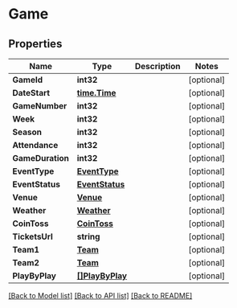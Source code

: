 # Game

## Properties
Name | Type | Description | Notes
------------ | ------------- | ------------- | -------------
**GameId** | **int32** |  | [optional] 
**DateStart** | [**time.Time**](time.Time.md) |  | [optional] 
**GameNumber** | **int32** |  | [optional] 
**Week** | **int32** |  | [optional] 
**Season** | **int32** |  | [optional] 
**Attendance** | **int32** |  | [optional] 
**GameDuration** | **int32** |  | [optional] 
**EventType** | [**EventType**](EventType.md) |  | [optional] 
**EventStatus** | [**EventStatus**](EventStatus.md) |  | [optional] 
**Venue** | [**Venue**](Venue.md) |  | [optional] 
**Weather** | [**Weather**](Weather.md) |  | [optional] 
**CoinToss** | [**CoinToss**](CoinToss.md) |  | [optional] 
**TicketsUrl** | **string** |  | [optional] 
**Team1** | [**Team**](Team.md) |  | [optional] 
**Team2** | [**Team**](Team.md) |  | [optional] 
**PlayByPlay** | [**[]PlayByPlay**](PlayByPlay.md) |  | [optional] 

[[Back to Model list]](../README.md#documentation-for-models) [[Back to API list]](../README.md#documentation-for-api-endpoints) [[Back to README]](../README.md)


